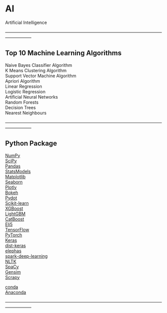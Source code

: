 # AI
Artificial Intelligence

——————————————————————————————————————————
## Top 10 Machine Learning Algorithms

Naive Bayes Classifier Algorithm  
K Means Clustering Algorithm  
Support Vector Machine Algorithm  
Apriori Algorithm  
Linear Regression  
Logistic Regression  
Artificial Neural Networks  
Random Forests  
Decision Trees  
Nearest Neighbours  

——————————————————————————————————————————
## Python Package

[NumPy](http://www.numpy.org/)  
[SciPy](https://scipy.org/scipylib/)  
[Pandas](https://pandas.pydata.org)  
[StatsModels](http://www.statsmodels.org/devel/)  
[Matplotlib](https://matplotlib.org/index.html)  
[Seaborn](https://seaborn.pydata.org/)  
[Plotly](https://plot.ly/python/)  
[Bokeh](https://bokeh.pydata.org/en/latest/)  
[Pydot](https://pypi.org/project/pydot/)  
[Scikit-learn](http://scikit-learn.org/stable/)  
[XGBoost](http://xgboost.readthedocs.io/en/latest/)  
[LightGBM](http://lightgbm.readthedocs.io/en/latest/Python-Intro.html)  
[CatBoost](https://github.com/catboost/catboost)  
[Eli5](https://eli5.readthedocs.io/en/latest/)  
[TensorFlow](https://www.tensorflow.org/)  
[PyTorch](https://pytorch.org/)  
[Keras](https://keras.io/)  
[dist-keras](http://joerihermans.com/work/distributed-keras/)  
[elephas](https://pypi.org/project/elephas/)  
[spark-deep-learning](https://databricks.github.io/spark-deep-learning/site/index.html)  
[NLTK](https://www.nltk.org/)  
[SpaCy](https://spacy.io/)  
[Gensim](https://radimrehurek.com/gensim/)  
[Scrapy](https://scrapy.org/)  

[conda](https://anaconda.org/)  
[Anaconda](https://www.anaconda.com/)

——————————————————————————————————————————
